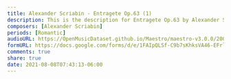 ```yaml
---
title: Alexander Scriabin - Entragete Op.63 (1)
description: This is the description for Entragete Op.63 by Alexander Scriabin
composers: [Alexander Scriabin]
periods: [Romantic]
audioURL: https://OpenMusicDataset.github.io/Maestro/maestro-v3.0.0/2009/MIDI-Unprocessed_11_R1_2009_06-09_ORIG_MID--AUDIO_11_R1_2009_11_R1_2009_07_WAV.midi
formURL: https://docs.google.com/forms/d/e/1FAIpQLSf-C9b7sKhksVA46-EFrlplugBzMutbwPWo2OaQCloiuW4HaA/viewform
comments: true
share: true
date: 2021-08-08T07:43:13-06:00
---
```

